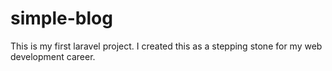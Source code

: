 # simple-blog
This is my first laravel project. I created this as a stepping stone for my web development career.
